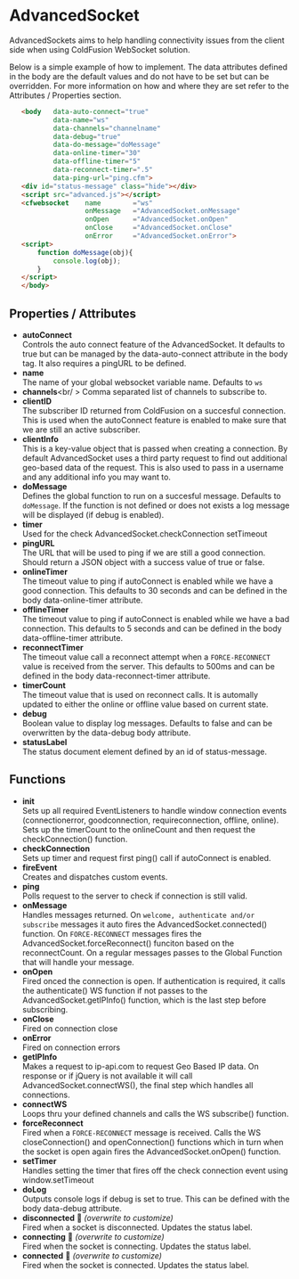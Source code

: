 # AdvancedSocket

AdvancedSockets aims to help handling connectivity issues from the client side when using ColdFusion WebSocket solution.

Below is a simple example of how to implement. The data attributes defined in the body are the default values and do not have to be set but can be overridden. For more information on how and where they are set refer to the Attributes / Properties section.

 ``` html
 	<body 	data-auto-connect="true"
 			data-name="ws"
 			data-channels="channelname"
 			data-debug="true"
 			data-do-message="doMessage"
 			data-online-timer="30"
 			data-offline-timer="5"
 			data-reconnect-timer=".5"
 			data-ping-url="ping.cfm">
 	<div id="status-message" class="hide"></div>
 	<script src="advanced.js"></script>
	<cfwebsocket 	name		="ws"
					onMessage	="AdvancedSocket.onMessage"
					onOpen		="AdvancedSocket.onOpen"
					onClose		="AdvancedSocket.onClose"
					onError		="AdvancedSocket.onError">
	<script>
		function doMessage(obj){
			console.log(obj);
		}
	</script>
	</body>
 ```

## Properties / Attributes

- __autoConnect__<br />
Controls the auto connect feature of the AdvancedSocket. It defaults to true but can be managed by the data-auto-connect attribute in the body tag. It also requires a pingURL to be defined.
- __name__<br />
The name of your global websocket variable name. Defaults to `ws`
- __channels__<br/ >
Comma separated list of channels to subscribe to.
- __clientID__<br />
The subscriber ID returned from ColdFusion on a succesful connection. This is used when the autoConnect feature is enabled to make sure that we are still an active subscriber.
- __clientInfo__<br />
This is a key-value object that is passed when creating a connection. By default AdvancedSocket uses a third party request to find out additional geo-based data of the request. This is also used to pass in a username and any additional info you may want to.
- __doMessage__<br />
Defines the global function to run on a succesful message. Defaults to `doMessage`. If the function is not defined or does not exists a log message will be displayed (if debug is enabled).
- __timer__<br />
Used for the check AdvancedSocket.checkConnection setTimeout
- __pingURL__<br />
The URL that will be used to ping if we are still a good connection. Should return a JSON object with a success value of true or false.
- __onlineTimer__<br />
The timeout value to ping if autoConnect is enabled while we have a good connection. This defaults to 30 seconds and can be defined in the body data-online-timer attribute.
- __offlineTimer__<br />
The timeout value to ping if autoConnect is enabled while we have a bad connection. This defaults to 5 seconds and can be defined in the body data-offline-timer attribute.
- __reconnectTimer__<br />
The timeout value call a reconnect attempt when a `FORCE-RECONNECT` value is received from the server. This defaults to 500ms and can be defined in the body data-reconnect-timer attribute.
- __timerCount__<br />
The timeout value that is used on reconnect calls. It is automally updated to either the online or offline value based on current state.
- __debug__<br />
Boolean value to display log messages. Defaults to false and can be overwritten by the data-debug body attribute.
- __statusLabel__<br />
The status document element defined by an id of status-message.

## Functions

- __init__<br />
Sets up all required EventListeners to handle window connection events (connectionerror, goodconnection, requireconnection, offline, online). Sets up the timerCount to the onlineCount and then request the checkConnection() function.
- __checkConnection__<br />
Sets up timer and request first ping() call if autoConnect is enabled.
- __fireEvent__<br />
Creates and dispatches custom events.
- __ping__<br />
Polls request to the server to check if connection is still valid.
- __onMessage__<br />
Handles messages returned. On `welcome, authenticate and/or subscribe` messages it auto fires the AdvancedSocket.connected() function. On `FORCE-RECONNECT` messages fires the AdvancedSocket.forceReconnect() funciton based on the reconnectCount. On a regular messages passes to the Global Function that will handle your message.
- __onOpen__<br />
Fired onced the connection is open. If authentication is required, it calls the authenticate() WS function if not passes to the AdvancedSocket.getIPInfo() function, which is the last step before subscribing.
- __onClose__<br />
Fired on connection close
- __onError__<br />
Fired on connection errors
- __getIPInfo__<br />
Makes a request to ip-api.com to request Geo Based IP data. On response or if jQuery is not available it will call AdvancedSocket.connectWS(), the final step which handles all connections.
- __connectWS__<br />
Loops thru your defined channels and calls the WS subscribe() function.
- __forceReconnect__<br />
Fired when a `FORCE-RECONNECT` message is received. Calls the WS closeConnection() and openConnection() functions which in turn when the socket is open again fires the AdvancedSocket.onOpen() function.
- __setTimer__<br />
Handles setting the timer that fires off the check connection event using window.setTimeout
- __doLog__<br />
Outputs console logs if debug is set to true. This can be defined with the body data-debug attribute.
- __disconnected__ :metal: _(overwrite to customize)_<br />
Fired when a socket is disconnected. Updates the status label.
- __connecting__ :metal: _(overwrite to customize)_<br />
Fired when the socket is connecting. Updates the status label.
- __connected__ :metal: _(overwrite to customize)_<br />
Fired when the socket is connected. Updates the status label.
